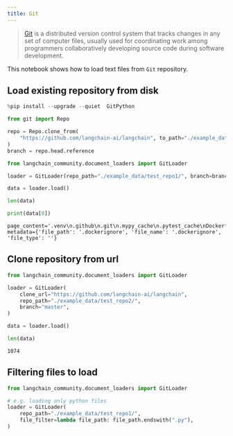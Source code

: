 ```yaml
---
title: Git
---
```


>[Git](https://en.wikipedia.org/wiki/Git) is a distributed version control system that tracks changes in any set of computer files, usually used for coordinating work among programmers collaboratively developing source code during software development.

This notebook shows how to load text files from `Git` repository.

## Load existing repository from disk

```python
%pip install --upgrade --quiet  GitPython
```

```python
from git import Repo

repo = Repo.clone_from(
    "https://github.com/langchain-ai/langchain", to_path="./example_data/test_repo1"
)
branch = repo.head.reference
```

```python
from langchain_community.document_loaders import GitLoader
```

```python
loader = GitLoader(repo_path="./example_data/test_repo1/", branch=branch)
```

```python
data = loader.load()
```

```python
len(data)
```

```python
print(data[0])
```

```output
page_content='.venv\n.github\n.git\n.mypy_cache\n.pytest_cache\nDockerfile' metadata={'file_path': '.dockerignore', 'file_name': '.dockerignore', 'file_type': ''}
```

## Clone repository from url

```python
from langchain_community.document_loaders import GitLoader
```

```python
loader = GitLoader(
    clone_url="https://github.com/langchain-ai/langchain",
    repo_path="./example_data/test_repo2/",
    branch="master",
)
```

```python
data = loader.load()
```

```python
len(data)
```

```output
1074
```

## Filtering files to load

```python
from langchain_community.document_loaders import GitLoader

# e.g. loading only python files
loader = GitLoader(
    repo_path="./example_data/test_repo1/",
    file_filter=lambda file_path: file_path.endswith(".py"),
)
```

```python

```
